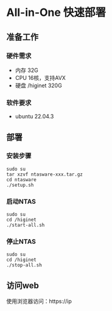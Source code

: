 # All-in-One 快速部署

## 准备工作

### 硬件需求

- 内存 32G
- CPU 16核，支持AVX
- 硬盘 /higinet 320G

### 软件要求

- ubuntu 22.04.3

## 部署

### 安装步骤

```shell
sudo su
tar xzvf ntasware-xxx.tar.gz
cd ntasware
./setup.sh
```



### 启动NTAS

```shell
sudo su
cd /higinet
./start-all.sh
```



### 停止NTAS

```shell
sudo su
cd /higinet
./stop-all.sh
```



## 访问web

使用浏览器访问：https://ip

